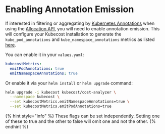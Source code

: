 # Enabling Annotation Emission

If interested in filtering or aggregating by [Kubernetes Annotations](https://kubernetes.io/docs/concepts/overview/working-with-objects/annotations/) when using the [Allocation API](api-allocation.md), you will need to enable annotation emission. This will configure your Kubecost installation to generate the `kube_pod_annotations` and `kube_namespace_annotations` metrics as listed [here](user-metrics.md).

You can enable it in your `values.yaml`:

```yaml
kubecostMetrics:
  emitPodAnnotations: true
  emitNamespaceAnnotations: true
```

Or enable it via your `helm install` or `helm upgrade` command:

```bash
helm upgrade -i kubecost kubecost/cost-analyzer \
  --namespace kubecost \
  --set kubecostMetrics.emitNamespaceAnnotations=true \
  --set kubecostMetrics.emitPodAnnotations=true
```

{% hint style="info" %}
These flags can be set independently. Setting one of these to true and the other to false will omit one and not the other.
{% endhint %}
